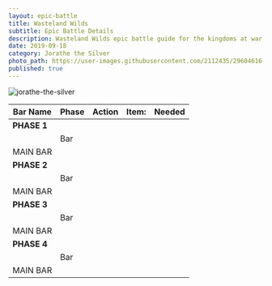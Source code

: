 ```yaml
---
layout: epic-battle
title: Wasteland Wilds
subtitle: Epic Battle Details
description: Wasteland Wilds epic battle guide for the kingdoms at war game
date: 2019-09-18
category: Jorathe the Silver
photo_path: https://user-images.githubusercontent.com/2112435/29604616-4734b66c-87a5-11e7-98cf-43f6f75dcf5d.png
published: true
---
```

![jorathe-the-silver](https://user-images.githubusercontent.com/2112435/29604616-4734b66c-87a5-11e7-98cf-43f6f75dcf5d.png)

| Bar Name | Phase | Action | Item: | Needed |
| --- | --- | --- | --- | --- |
| __PHASE 1__ | | | | |
| | Bar | | | |
| MAIN BAR | | | | |
| __PHASE 2__ | | | | |
| | Bar | | | |
| MAIN BAR | | | | |
| __PHASE 3__ | | | | |
| | Bar | | | |
| MAIN BAR | | | | |
| __PHASE 4__ | | | | |
| | Bar | | | |
| MAIN BAR | | | | |
